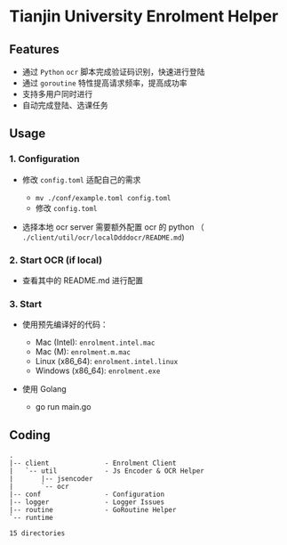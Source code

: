 # Tianjin University Enrolment Helper

## Features

- 通过 `Python` `ocr` 脚本完成验证码识别，快速进行登陆
- 通过 `goroutine` 特性提高请求频率，提高成功率
- 支持多用户同时进行
- 自动完成登陆、选课任务

## Usage

### 1. Configuration

- 修改 `config.toml` 适配自己的需求

  - `mv ./conf/example.toml config.toml`
  - 修改 `config.toml`

- 选择本地 ocr server 需要额外配置 ocr 的 python （ `./client/util/ocr/localDdddocr/README.md`)

### 2. Start OCR (if local)

- 查看其中的 README.md 进行配置

### 3. Start

- 使用预先编译好的代码：

  - Mac (Intel): `enrolment.intel.mac`
  - Mac (M): `enrolment.m.mac`
  - Linux (x86_64): `enrolment.intel.linux`
  - Windows (x86_64): `enrolment.exe`

- 使用 Golang
  - go run main.go

## Coding

```
.
|-- client              - Enrolment Client
|   `-- util            - Js Encoder & OCR Helper
|       |-- jsencoder
|       `-- ocr
|-- conf                - Configuration
|-- logger              - Logger Issues
|-- routine             - GoRoutine Helper
`-- runtime

15 directories
```
